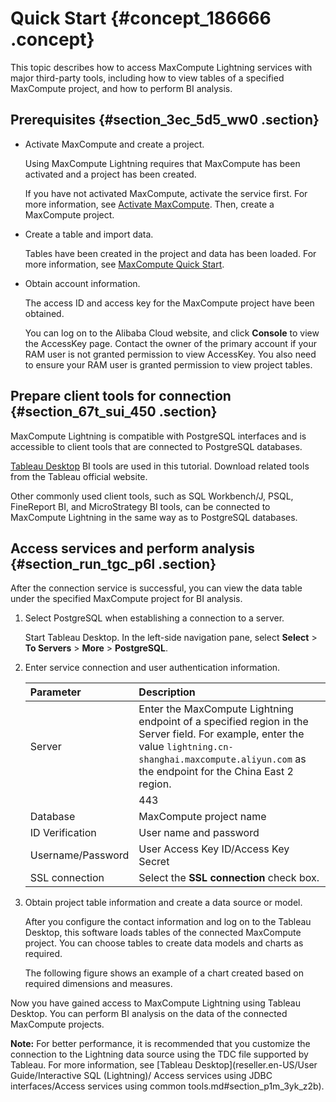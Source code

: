 # Quick Start {#concept_186666 .concept}

This topic describes how to access MaxCompute Lightning services with major third-party tools, including how to view tables of a specified MaxCompute project, and how to perform BI analysis.

## Prerequisites {#section_3ec_5d5_ww0 .section}

-   Activate MaxCompute and create a project.

    Using MaxCompute Lightning requires that MaxCompute has been activated and a project has been created.

    If you have not activated MaxCompute, activate the service first. For more information, see [Activate MaxCompute](https://www.alibabacloud.com/help/doc-detail/58226.htm). Then, create a MaxCompute project.

-   Create a table and import data.

    Tables have been created in the project and data has been loaded. For more information, see [MaxCompute Quick Start](https://www.alibabacloud.com/help/doc-detail/27808.htm).

-   Obtain account information.

    The access ID and access key for the MaxCompute project have been obtained.

    You can log on to the Alibaba Cloud website, and click **Console** to view the AccessKey page. Contact the owner of the primary account if your RAM user is not granted permission to view AccessKey. You also need to ensure your RAM user is granted permission to view project tables.


## Prepare client tools for connection {#section_67t_sui_450 .section}

MaxCompute Lightning is compatible with PostgreSQL interfaces and is accessible to client tools that are connected to PostgreSQL databases.

[Tableau Desktop](https://www.tableau.com/products/desktop) BI tools are used in this tutorial. Download related tools from the Tableau official website.

Other commonly used client tools, such as SQL Workbench/J, PSQL, FineReport BI, and MicroStrategy BI tools, can be connected to MaxCompute Lightning in the same way as to PostgreSQL databases.

## Access services and perform analysis {#section_run_tgc_p6l .section}

After the connection service is successful, you can view the data table under the specified MaxCompute project for BI analysis.

1.  Select PostgreSQL when establishing a connection to a server.

    Start Tableau Desktop. In the left-side navigation pane, select **Select** \> **To Servers** \> **More** \> **PostgreSQL**.

2.  Enter service connection and user authentication information.

    |Parameter|Description|
    |:--------|:----------|
    |Server|Enter the MaxCompute Lightning endpoint of a specified region in the Server field. For example, enter the value `lightning.cn-shanghai.maxcompute.aliyun.com` as the endpoint for the China East 2 region.|
    | |443|
    |Database|MaxCompute project name|
    |ID Verification|User name and password|
    |Username/Password|User Access Key ID/Access Key Secret|
    |SSL connection|Select the **SSL connection** check box.|

3.  Obtain project table information and create a data source or model.

    After you configure the contact information and log on to the Tableau Desktop, this software loads tables of the connected MaxCompute project. You can choose tables to create data models and charts as required.

    The following figure shows an example of a chart created based on required dimensions and measures.


Now you have gained access to MaxCompute Lightning using Tableau Desktop. You can perform BI analysis on the data of the connected MaxCompute projects.

**Note:** For better performance, it is recommended that you customize the connection to the Lightning data source using the TDC file supported by Tableau. For more information, see [Tableau Desktop](reseller.en-US/User Guide/Interactive SQL (Lightning)/ Access services using JDBC interfaces/Access services using common tools.md#section_p1m_3yk_z2b).


